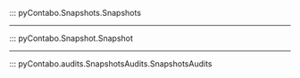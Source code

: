 ::: pyContabo.Snapshots.Snapshots

---

::: pyContabo.Snapshot.Snapshot

---

::: pyContabo.audits.SnapshotsAudits.SnapshotsAudits